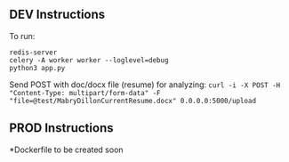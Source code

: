 ## DEV Instructions

To run:
```
redis-server
celery -A worker worker --loglevel=debug
python3 app.py
```

Send POST with doc/docx file (resume) for analyzing:
`curl -i -X POST -H "Content-Type: multipart/form-data" -F "file=@test/MabryDillonCurrentResume.docx" 0.0.0.0:5000/upload`

## PROD Instructions
*Dockerfile to be created soon
